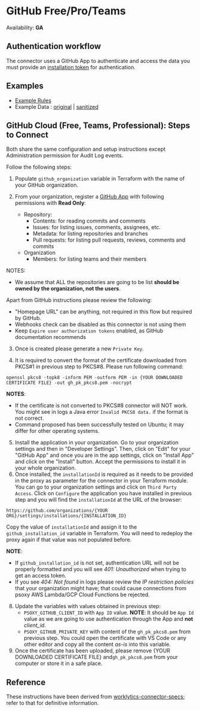 # GitHub Free/Pro/Teams

Availability: **GA**

## Authentication workflow

The connector uses a GitHub App to authenticate and access the data you must provide an [installation token](https://docs.github.com/en/apps/creating-github-apps/authenticating-with-a-github-app/generating-an-installation-access-token-for-a-github-app) for authentication.

## Examples

- [Example Rules](github.yaml)
- Example Data : [original](example-api-responses/original) |
  [sanitized](example-api-responses/sanitized)

## GitHub Cloud (Free, Teams, Professional): Steps to Connect

Both share the same configuration and setup instructions except Administration permission for Audit Log events.

Follow the following steps:

1. Populate `github_organization` variable in Terraform with the name of your GitHub organization.

2. From your organization, register a
   [GitHub App](https://docs.github.com/en/apps/creating-github-apps/registering-a-github-app/registering-a-github-app#registering-a-github-app)
   with following permissions with **Read Only**:
   - Repository:
     - Contents: for reading commits and comments
     - Issues: for listing issues, comments, assignees, etc.
     - Metadata: for listing repositories and branches
     - Pull requests: for listing pull requests, reviews, comments and commits
   - Organization
     - Members: for listing teams and their members

NOTES:

- We assume that ALL the repositories are going to be list **should be owned by the organization, not the users**.

Apart from GitHub instructions please review the following:

- "Homepage URL" can be anything, not required in this flow but required by GitHub.
- Webhooks check can be disabled as this connector is not using them
- Keep `Expire user authorization tokens` enabled, as GitHub documentation recommends

3. Once is created please generate a new `Private Key`.

4. It is required to convert the format of the certificate downloaded from PKCS#1 in previous step  to PKCS#8. Please run following command:

```shell
openssl pkcs8 -topk8 -inform PEM -outform PEM -in {YOUR DOWNLOADED CERTIFICATE FILE} -out gh_pk_pkcs8.pem -nocrypt
```

**NOTES**:

- If the certificate is not converted to PKCS#8 connector will NOT work. You might see in logs a Java error `Invalid PKCS8 data.` if the format is not correct.
- Command proposed has been successfully tested on Ubuntu; it may differ for other operating  systems.

5. Install the application in your organization. Go to your organization settings and then in "Developer Settings". Then, click on "Edit" for your "GitHub App" and once you are in the app settings, click on "Install App" and click on the "Install" button. Accept the permissions to install it in your whole organization.
6. Once installed, the `installationId` is required as it needs to be provided in the proxy as parameter for the connector in your Terraform module. You can go to your organization settings and click on `Third Party Access`. Click on `Configure` the application you have installed in previous step and you will find the `installationId` at the URL of the browser:

```
https://github.com/organizations/{YOUR ORG}/settings/installations/{INSTALLATION_ID}
```

Copy the value of `installationId` and assign it to the `github_installation_id` variable in Terraform. You will need to redeploy the proxy again if that value was not populated before.

**NOTE**:

- If `github_installation_id` is not set, authentication URL will not be properly formatted and you will see _401: Unauthorized_ when trying to get an access token.
- If you see _404: Not found_ in logs please review the _IP restriction policies_ that your organization might have; that could cause connections from psoxy AWS Lambda/GCP Cloud Functions be rejected.

8. Update the variables with values obtained in previous step:
   - `PSOXY_GITHUB_CLIENT_ID` with `App ID` value. **NOTE**: It should be `App Id` value as we are going to use authentication through the App and **not** _client_id_.
   - `PSOXY_GITHUB_PRIVATE_KEY` with content of the `gh_pk_pkcs8.pem` from previous step. You could open the certificate with VS Code or any other editor and copy all the content _as-is_ into this variable.
9. Once the certificate has been uploaded, please remove {YOUR DOWNLOADED CERTIFICATE FILE} and`gh_pk_pkcs8.pem` from your computer or store it in a safe place.

## Reference

These instructions have been derived from [worklytics-connector-specs](../../../infra/modules/worklytics-connector-specs/main.tf); refer to that for definitive information.
